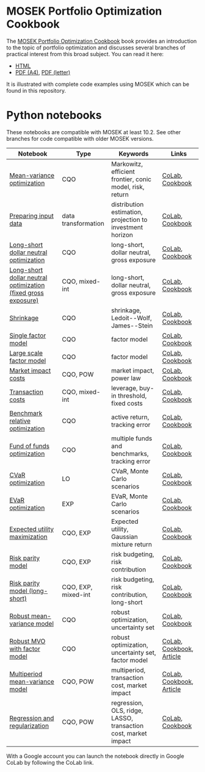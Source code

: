 # MOSEK Portfolio Optimization Cookbook

The [MOSEK Portfolio Optimization Cookbook](https://docs.mosek.com/portfolio-cookbook/index.html) book provides an introduction to the topic of portfolio optimization and discusses several branches of practical interest from this broad subject. You can read it here:

* [HTML](https://docs.mosek.com/portfolio-cookbook/index.html)
* [PDF (A4)](https://docs.mosek.com/MOSEKPortfolioCookbook-a4paper.pdf), [PDF (letter)](https://docs.mosek.com/MOSEKPortfolioCookbook-letter.pdf)

It is illustrated with complete code examples using MOSEK which can be found in this repository.

# Python notebooks

These notebooks are compatible with MOSEK at least 10.2. See other branches for code compatible with older MOSEK versions.

Notebook | Type | Keywords | Links
--- | --- | --- | ---
[Mean-variance optimization](./python/notebooks/./ch2_mean-variance_optimization.ipynb) | CQO | Markowitz, efficient frontier, conic model, risk, return | [CoLab](https://colab.research.google.com/github/MOSEK/PortfolioOptimization/blob/master/python/notebooks-colab/./ch2_mean-variance_optimization.ipynb), [Cookbook](https://docs.mosek.com/portfolio-cookbook/markowitz.html)
[Preparing input data](./python/notebooks/./ch3_data_preparation.ipynb) | data transformation | distribution estimation, projection to investment horizon | [CoLab](https://colab.research.google.com/github/MOSEK/PortfolioOptimization/blob/master/python/notebooks-colab/./ch3_data_preparation.ipynb), [Cookbook](https://docs.mosek.com/portfolio-cookbook/inputdata.html#modeling-the-distribution-of-returns)
[Long-short dollar neutral optimization](./python/notebooks/./ch3_neutral_long-short_optimization.ipynb) | CQO | long-short, dollar neutral, gross exposure | [CoLab](https://colab.research.google.com/github/MOSEK/PortfolioOptimization/blob/master/python/notebooks-colab/./ch3_neutral_long-short_optimization.ipynb), [Cookbook](https://docs.mosek.com/portfolio-cookbook/inputdata.html#long-short-portfolios)
[Long-short dollar neutral optimization (fixed gross exposure)](./python/notebooks/./ch3_neutral_long-short_optimization_gross_exp_fixed.ipynb) | CQO, mixed-int | long-short, dollar neutral, gross exposure | [CoLab](https://colab.research.google.com/github/MOSEK/PortfolioOptimization/blob/master/python/notebooks-colab/./ch3_neutral_long-short_optimization_gross_exp_fixed.ipynb), [Cookbook](https://docs.mosek.com/portfolio-cookbook/inputdata.html#long-short-portfolios)
[Shrinkage](./python/notebooks/./ch4_shrinkage.ipynb) | CQO | shrinkage, Ledoit--Wolf, James--Stein | [CoLab](https://colab.research.google.com/github/MOSEK/PortfolioOptimization/blob/master/python/notebooks-colab/./ch4_shrinkage.ipynb), [Cookbook](https://docs.mosek.com/portfolio-cookbook/estimationerror.html)
[Single factor model](./python/notebooks/./ch5_factor_model_small.ipynb) | CQO | factor model | [CoLab](https://colab.research.google.com/github/MOSEK/PortfolioOptimization/blob/master/python/notebooks-colab/./ch5_factor_model_small.ipynb), [Cookbook](https://docs.mosek.com/portfolio-cookbook/factormodels.html)
[Large scale factor model](./python/notebooks/./ch5_factor_model_large.ipynb) | CQO | factor model | [CoLab](https://colab.research.google.com/github/MOSEK/PortfolioOptimization/blob/master/python/notebooks-colab/./ch5_factor_model_large.ipynb), [Cookbook](https://docs.mosek.com/portfolio-cookbook/factormodels.html)
[Market impact costs](./python/notebooks/./ch6_market_impact.ipynb) | CQO, POW | market impact, power law | [CoLab](https://colab.research.google.com/github/MOSEK/PortfolioOptimization/blob/master/python/notebooks-colab/./ch6_market_impact.ipynb), [Cookbook](https://docs.mosek.com/portfolio-cookbook/transaction.html#market-impact-costs)
[Transaction costs](./python/notebooks/./ch6_transaction_cost.ipynb) | CQO, mixed-int | leverage, buy-in threshold, fixed costs | [CoLab](https://colab.research.google.com/github/MOSEK/PortfolioOptimization/blob/master/python/notebooks-colab/./ch6_transaction_cost.ipynb), [Cookbook](https://docs.mosek.com/portfolio-cookbook/transaction.html#transaction-cost-models)
[Benchmark relative optimization](./python/notebooks/./ch7_benchmark_relative_mvo.ipynb) | CQO | active return, tracking error | [CoLab](https://colab.research.google.com/github/MOSEK/PortfolioOptimization/blob/master/python/notebooks-colab/./ch7_benchmark_relative_mvo.ipynb), [Cookbook](https://docs.mosek.com/portfolio-cookbook/benchmarkrel.html)
[Fund of funds optimization](./python/notebooks/./ch7_fund_of_funds_mvo.ipynb) | CQO | multiple funds and benchmarks, tracking error | [CoLab](https://colab.research.google.com/github/MOSEK/PortfolioOptimization/blob/master/python/notebooks-colab/./ch7_fund_of_funds_mvo.ipynb), [Cookbook](https://docs.mosek.com/portfolio-cookbook/benchmarkrel.html)
[CVaR optimization](./python/notebooks/./ch8_cvar_risk_measure.ipynb) | LO | CVaR, Monte Carlo scenarios | [CoLab](https://colab.research.google.com/github/MOSEK/PortfolioOptimization/blob/master/python/notebooks-colab/./ch8_cvar_risk_measure.ipynb), [Cookbook](https://docs.mosek.com/portfolio-cookbook/riskmeasures.html#conditional-value-at-risk)
[EVaR optimization](./python/notebooks/./ch8_evar_risk_measure.ipynb) | EXP | EVaR, Monte Carlo scenarios | [CoLab](https://colab.research.google.com/github/MOSEK/PortfolioOptimization/blob/master/python/notebooks-colab/./ch8_evar_risk_measure.ipynb), [Cookbook](https://docs.mosek.com/portfolio-cookbook/riskmeasures.html#entropic-value-at-risk)
[Expected utility maximization](./python/notebooks/./ch8_expected_utility_maximization.ipynb) | CQO, EXP | Expected utility, Gaussian mixture return | [CoLab](https://colab.research.google.com/github/MOSEK/PortfolioOptimization/blob/master/python/notebooks-colab/./ch8_expected_utility_maximization.ipynb), [Cookbook](https://docs.mosek.com/portfolio-cookbook/riskmeasures.html#expected-utility-maximization)
[Risk parity model](./python/notebooks/./ch9_risk_budgeting_convex.ipynb) | CQO, EXP | risk budgeting, risk contribution | [CoLab](https://colab.research.google.com/github/MOSEK/PortfolioOptimization/blob/master/python/notebooks-colab/./ch9_risk_budgeting_convex.ipynb), [Cookbook](https://docs.mosek.com/portfolio-cookbook/risk_parity.html#convex-formulation-using-exponential-cone)
[Risk parity model (long-short)](./python/notebooks/./ch9_risk_budgeting_convex_MIO.ipynb) | CQO, EXP, mixed-int | risk budgeting, risk contribution, long-short | [CoLab](https://colab.research.google.com/github/MOSEK/PortfolioOptimization/blob/master/python/notebooks-colab/./ch9_risk_budgeting_convex_MIO.ipynb), [Cookbook](https://docs.mosek.com/portfolio-cookbook/risk_parity.html#mixed-integer-formulation)
[Robust mean-variance model](./python/notebooks/./ch10_robust_optimization_simple.ipynb) | CQO | robust optimization, uncertainty set | [CoLab](https://colab.research.google.com/github/MOSEK/PortfolioOptimization/blob/master/python/notebooks-colab/./ch10_robust_optimization_simple.ipynb), [Cookbook](https://docs.mosek.com/portfolio-cookbook/robustopt.html)
[Robust MVO with factor model](./python/notebooks/./ch10_robust_optimization_factor.ipynb) | CQO | robust optimization, uncertainty set, factor model | [CoLab](https://colab.research.google.com/github/MOSEK/PortfolioOptimization/blob/master/python/notebooks-colab/./ch10_robust_optimization_factor.ipynb), [Cookbook](https://docs.mosek.com/portfolio-cookbook/robustopt.html), [Article](https://www.jstor.org/stable/4126989)
[Multiperiod mean-variance model](./python/notebooks/./ch11_multiperiod_mvo.ipynb) | CQO, POW | multiperiod, transaction cost, market impact | [CoLab](https://colab.research.google.com/github/MOSEK/PortfolioOptimization/blob/master/python/notebooks-colab/./ch11_multiperiod_mvo.ipynb), [Cookbook](https://docs.mosek.com/portfolio-cookbook/multiperiod.html), [Article](https://web.stanford.edu/~boyd/papers/pdf/cvx_portfolio.pdf)
[Regression and regularization](./python/notebooks/./ch12_regression.ipynb) | CQO, POW | regression, OLS, ridge, LASSO, transaction cost, market impact | [CoLab](https://colab.research.google.com/github/MOSEK/PortfolioOptimization/blob/master/python/notebooks-colab/./ch12_regression.ipynb), [Cookbook](https://docs.mosek.com/portfolio-cookbook/regression.html)



With a Google account you can launch the notebook directly in Google CoLab by following the CoLab link.
